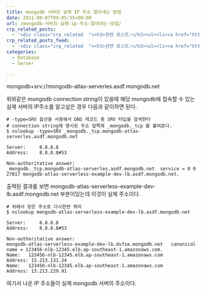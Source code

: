 ```yaml
---
title: mongodb 서버의 실제 IP 주소 알아내는 방법
date: 2021-09-07T09:05:55+00:00
url: /mongodb-서버의-실제-ip-주소-알아내는-방법/
crp_related_posts:
  - '<div class="crp_related  "><h3>관련 포스트:</h3><ul><li><a href="https://www.letmecompile.com/eb-ec2-instance-graceful-shutdown/"     class="post-824"><span class="crp_title">Elastic Beanstalk 및 EC2 인스턴스 Graceful shutdown 설정</span></a></li><li><a href="https://www.letmecompile.com/kotlin-coroutine-vs-javascript-async-comparison/"     class="post-873"><span class="crp_title">JavaScript 개발자에게 Kotlin coroutine 10분만에 이해시키기</span></a></li><li><a href="https://www.letmecompile.com/api-auth-jwt-jwk-explained/"     class="post-800"><span class="crp_title">API 서버 인증을 위한 JWT와 JWK 이해하기</span></a></li><li><a href="https://www.letmecompile.com/certificate-file-format-extensions-comparison/"     class="post-792"><span class="crp_title">인증서 파일 형식 및 확장자의 차이점 비교 설명 (Certificate file format&hellip;</span></a></li><li><a href="https://www.letmecompile.com/%ea%b0%9c%eb%b0%9c%ec%9e%90%eb%a5%bc-%ec%9c%84%ed%95%9c-%ed%9a%a8%ec%9c%a8%ec%a0%81%ec%9d%b8-macos-%eb%b0%b1%ec%97%85-%eb%b0%a9%eb%b2%95/"     class="post-865"><span class="crp_title">개발자를 위한 효율적인 MacOS 백업 방법</span></a></li></ul><div class="crp_clear"></div></div>'
crp_related_posts_feed:
  - '<div class="crp_related  "><h3>관련 포스트:</h3><ul><li><a href="https://www.letmecompile.com/eb-ec2-instance-graceful-shutdown/"     class="post-824"><span class="crp_title">Elastic Beanstalk 및 EC2 인스턴스 Graceful shutdown 설정</span></a></li><li><a href="https://www.letmecompile.com/kotlin-coroutine-vs-javascript-async-comparison/"     class="post-873"><span class="crp_title">JavaScript 개발자에게 Kotlin coroutine 10분만에 이해시키기</span></a></li><li><a href="https://www.letmecompile.com/api-auth-jwt-jwk-explained/"     class="post-800"><span class="crp_title">API 서버 인증을 위한 JWT와 JWK 이해하기</span></a></li><li><a href="https://www.letmecompile.com/certificate-file-format-extensions-comparison/"     class="post-792"><span class="crp_title">인증서 파일 형식 및 확장자의 차이점 비교 설명 (Certificate file format&hellip;</span></a></li><li><a href="https://www.letmecompile.com/%ea%b0%9c%eb%b0%9c%ec%9e%90%eb%a5%bc-%ec%9c%84%ed%95%9c-%ed%9a%a8%ec%9c%a8%ec%a0%81%ec%9d%b8-macos-%eb%b0%b1%ec%97%85-%eb%b0%a9%eb%b2%95/"     class="post-865"><span class="crp_title">개발자를 위한 효율적인 MacOS 백업 방법</span></a></li></ul><div class="crp_clear"></div></div>'
categories:
  - Database
  - Server

---
```

mongodb+srv://mongodb-atlas-serverles.asdf.mongodb.net

위와같은 mongodb connection string이 있을때 해당 mongodb에 접속할 수 있는 실제 서버의 IP주소를 알고싶은 경우 다음과 같이하면 된다.

```
# -type=SRV 옵션을 사용해서 DNS 레코드 중 SRV 타입을 검색한다
# connection string에 명시된 주소 앞쪽에 _mongodb._tcp 를 붙여준다.
$ nslookup -type=SRV _mongodb._tcp.mongodb-atlas-serverles.asdf.mongodb.net

Server:		8.8.8.8
Address:	8.8.8.8#53

Non-authoritative answer:
_mongodb._tcp.mongodb-atlas-serverles.asdf.mongodb.net	service = 0 0 27017 mongodb-atlas-serverless-example-dev-lb.asdf.mongodb.net.
```

출력된 결과를 보면 mongodb-atlas-serverless-example-dev-lb.asdf.mongodb.net 부분이있는데 이것이 실제 주소이다.

```
# 위에서 얻은 주소로 다시한번 쿼리
$ nslookup mongodb-atlas-serverless-example-dev-lb.asdf.mongodb.net

Server:		8.8.8.8
Address:	8.8.8.8#53

Non-authoritative answer:
mongodb-atlas-serverless-example-dev-lb.dvfze.mongodb.net	canonical name = 123456-nlb-12345.elb.ap-southeast-1.amazonaws.com.
Name:	123456-nlb-12345.elb.ap-southeast-1.amazonaws.com
Address: 13.213.131.24
Name:	123456-nlb-12345.elb.ap-southeast-1.amazonaws.com
Address: 13.213.229.91
```

여기서 나온 IP 주소들이 실제 mongodb 서버의 주소이다.
